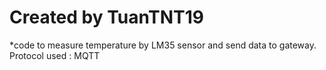 # Created by TuanTNT19

*code to measure temperature by LM35 sensor and send data to gateway. Protocol used : MQTT
